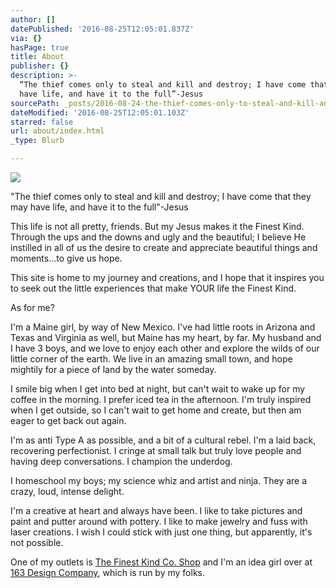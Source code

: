 ```yaml
---
author: []
datePublished: '2016-08-25T12:05:01.837Z'
via: {}
hasPage: true
title: About
publisher: {}
description: >-
  “The thief comes only to steal and kill and destroy; I have come that they may
  have life, and have it to the full”-Jesus
sourcePath: _posts/2016-08-24-the-thief-comes-only-to-steal-and-kill-and-destroy-i-have.md
dateModified: '2016-08-25T12:05:01.103Z'
starred: false
url: about/index.html
_type: Blurb

---
```

![](https://the-grid-user-content.s3-us-west-2.amazonaws.com/b6989d03-907c-4a14-91a9-5744de6ba181.jpg)

"The thief comes only to steal and kill and destroy; I have come that they may have life, and have it to the full"-Jesus

This life is not all pretty, friends. But my Jesus makes it the Finest Kind. Through the ups and the downs and ugly and the beautiful; I believe He instilled in all of us the desire to create and appreciate beautiful things and moments...to give us hope.

This site is home to my journey and creations, and I hope that it inspires you to seek out the little experiences that make YOUR life the Finest Kind.

As for me?

I'm a Maine girl, by way of New Mexico. I've had little roots in Arizona and Texas and Virginia as well, but Maine has my heart, by far. My husband and I have 3 boys, and we love to enjoy each other and explore the wilds of our little corner of the earth. We live in an amazing small town, and hope mightily for a piece of land by the water someday.

I smile big when I get into bed at night, but can't wait to wake up for my coffee in the morning. I prefer iced tea in the afternoon. I'm truly inspired when I get outside, so I can't wait to get home and create, but then am eager to get back out again.

I'm as anti Type A as possible, and a bit of a cultural rebel. I'm a laid back, recovering perfectionist. I cringe at small talk but truly love people and having deep conversations. I champion the underdog.

I homeschool my boys; my science whiz and artist and ninja. They are a crazy, loud, intense delight.

I'm a creative at heart and always have been. I like to take pictures and paint and putter around with pottery. I like to make jewelry and fuss with laser creations. I wish I could stick with just one thing, but apparently, it's not possible.

One of my outlets is [The Finest Kind Co. Shop][0] and I'm an idea girl over at [163 Design Company][1], which is run by my folks.

[0]: www.thefinestkindco.com
[1]: www.163designcompany.com